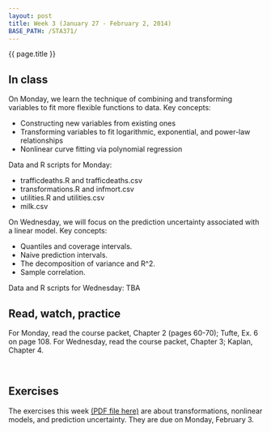 ```yaml
---
layout: post
title: Week 3 (January 27 - February 2, 2014)
BASE_PATH: /STA371/
---
```

{{ page.title }}


In class
--------

On Monday, we learn the technique of combining and transforming variables to fit more flexible functions to data.  Key concepts:
* Constructing new variables from existing ones
* Transforming variables to fit logarithmic, exponential, and power-law relationships
* Nonlinear curve fitting via polynomial regression

Data and R scripts for Monday: 
* trafficdeaths.R and trafficdeaths.csv
* transformations.R and infmort.csv
* utilities.R and utilities.csv
* milk.csv


On Wednesday, we will focus on the prediction uncertainty associated with a linear model. Key concepts:
* Quantiles and coverage intervals.
* Naive prediction intervals.
* The decomposition of variance and R^2.
* Sample correlation.

Data and R scripts for Wednesday: TBA


Read, watch, practice
---------------------

For Monday, read the course packet, Chapter 2 (pages 60-70); Tufte, Ex. 6 on page 108.  For Wednesday, read the course packet, Chapter 3; Kaplan, Chapter 4.

<br>

Exercises
---------
The exercises this week [(PDF file here)](http://jgscott.github.com/STA371/exercises/exercises03.pdf) are about transformations, nonlinear models, and prediction uncertainty.  They are due on Monday, February 3.
